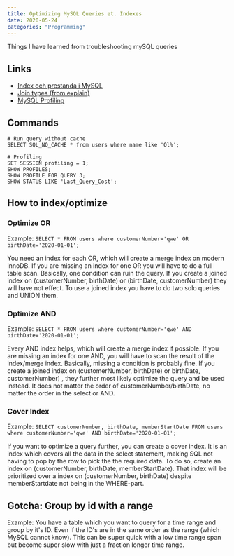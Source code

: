 ```yaml
---
title: Optimizing MySQL Queries et. Indexes
date: 2020-05-24
categories: "Programming"
---
```


Things I have learned from troubleshooting mySQL queries

## Links
* [Index och prestanda i MySQL](https://dbwebb.se/kunskap/index-och-prestanda-i-mysql)
* [Join types (from explain)](https://dev.mysql.com/doc/refman/8.0/en/explain-output.html#explain-join-types)
* [MySQL Profiling](https://www.digitalocean.com/community/tutorials/how-to-use-mysql-query-profiling)

## Commands

    # Run query without cache
    SELECT SQL_NO_CACHE * from users where name like 'Ol%';

    # Profiling
    SET SESSION profiling = 1;
    SHOW PROFILES;
    SHOW PROFILE FOR QUERY 3;
    SHOW STATUS LIKE 'Last_Query_Cost';

## How to index/optimize
### Optimize OR
Example: `SELECT * FROM users where customerNumber='qwe' OR birthDate='2020-01-01';`

You need an index for each OR, which will create a merge index on modern innoDB. If you are missing an index for one OR you will have to do a full table scan. Basically, one condition can ruin the query.
If you create a joined index on (customerNumber, birthDate) or (birthDate, customerNumber) they will have not effect. To use a joined index you have to do two solo queries and UNION them.

### Optimize AND
Example: `SELECT * FROM users where customerNumber='qwe' AND birthDate='2020-01-01';`

Every AND index helps, which will create a merge index if possible. If you are missing an index for one AND, you will have to scan the result of the index/merge index. Basically, missing a condition is probably fine.
If you create a joined index on (customerNumber, birthDate) or birthDate, customerNumber) , they further most likely optimize the query and be used instead. It does not matter the order of customerNumber/birthDate, no matter the order in the select or AND.

### Cover Index
Example: `SELECT customerNumber, birthDate, memberStartDate FROM users where customerNumber='qwe' AND birthDate='2020-01-01';`

If you want to optimize a query further, you can create a cover index. It is an index which covers all the data in the select statement, making SQL not having to pop by the row to pick the the required data.
To do so, create an index on (customerNumber, birthDate, memberStartDate). That index will be prioritized over a index on (customerNumber, birthDate) despite memberStartdate not being in the WHERE-part.

## Gotcha: Group by id with a range
Example: You have a table which you want to query for a time range and group by it's ID. Even if the ID's are in the same order as the range (which MySQL cannot know). This can be super quick with a low time range span but become super slow with just a fraction longer time range.
